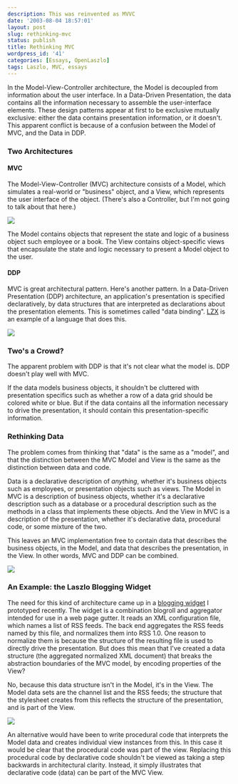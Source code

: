 ```yaml
---
description: This was reinvented as MVVC
date: '2003-08-04 18:57:01'
layout: post
slug: rethinking-mvc
status: publish
title: Rethinking MVC
wordpress_id: '41'
categories: [Essays, OpenLaszlo]
tags: Laszlo, MVC, essays
---
```


In the Model-View-Controller architecture, the Model is decoupled from information about the user interface.  In a Data-Driven Presentation, the data contains all the information necessary to assemble the user-interface elements.  These design patterns appear at first to be exclusive mutually exclusive: either the data contains presentation information, or it doesn't.  This apparent conflict is because of a confusion between the Model of MVC, and the Data in DDP.

### Two Architectures

#### MVC

The Model-View-Controller (MVC) architecture consists of a Model, which simulates a real-world or "business" object, and a View, which represents the user interface of the object.  (There's also a Controller, but I'm not going to talk about that here.)

![](http://images.osteele.com/2003/model-view.png)

The Model contains objects that represent the state and logic of a business object such employee or a book.  The View contains object-specific views that encapsulate the state and logic necessary to present a Model object  to the user.

#### DDP

MVC is great architectural pattern.  Here's another pattern.  In a Data-Driven Presentation (DDP) architecture, an application's presentation is specified declaratively, by data structures that are interpreted as declarations about the presentation elements.  This is sometimes called "data binding".  [LZX](http://www.laszlosystems.com/developers) is an example of a language that does this.

![](http://images.osteele.com/2003/data-presentation.png)

### Two's a Crowd?

The apparent problem with DDP is that it's not clear what the model is. DDP doesn't play well with MVC.

If the data models business objects, it shouldn't be cluttered with presentation specifics such as whether a row of a data grid should be colored white or blue.  But if the data contains all the information necessary to drive the presentation, it should contain this presentation-specific information.

### Rethinking Data

The problem comes from thinking that "data" is the same as a "model", and that the distinction between the MVC Model and View is the same as the distinction between data and code.

Data is a declarative description of _anything_, whether it's business objects such as employees, or presentation objects such as views.  The Model in MVC is a description of business objects, whether it's a declarative description such as a database or a procedural description such as the methods in a class that implements these objects.  And the View in MVC is a description of the presentation, whether it's declarative data, procedural code, or some mixture of the two.

This leaves an MVC implementation free to contain data that describes the business objects, in the Model, and data that describes the presentation, in the View.  In other words, MVC and DDP can be combined.

![](http://images.osteele.com/2003/model-view-data.png)

### An Example: the Laszlo Blogging Widget

The need for this kind of architecture came up in a [blogging widget](/2003/08/laszlo_blogging_widget.html) I prototyped recently.  The widget is a combination blogroll and aggregator intended for use in a web page gutter.  It reads an XML configuration file, which names a list of RSS feeds.  The back end aggregates the RSS feeds named by this file, and normalizes them into RSS 1.0.  One reason to normalize them is because the structure of the resulting file is used to directly drive the presentation.  But does this mean that I've created a data structure (the aggregated normalized XML document) that breaks the abstraction boundaries of the MVC model, by encoding properties of the View?

No, because this data structure isn't in the Model, it's in the View.  The Model data sets are the channel list and the RSS feeds; the structure that the stylesheet creates from this reflects the structure of the presentation, and is part of the View.

![](http://images.osteele.com/2003/model-view-server-client.png)

An alternative would have been to write procedural code that interprets the Model data and creates individual view instances from this.  In this case it would be clear that the procedural code was part of the view.  Replacing this procedural code by declarative code shouldn't be viewed as taking a step backwards in architectural clarity.  Instead, it simply illustrates that declarative code (data) can be part of the MVC View.
